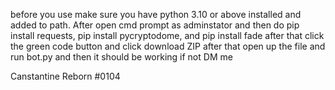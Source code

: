 before you use make sure you have python 3.10 or above installed and added to path.
After open cmd prompt as adminstator and then do pip install requests, pip install pycryptodome, and pip install fade
after that click the green code button and click download ZIP 
after that open up the file and run bot.py and then it should be working
if not DM me

Canstantine Reborn #0104
